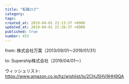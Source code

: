```yaml
---
title: "転職ログ"
category: 
tags: 
created_at: 2019-04-01 21:13:37 +0900
updated_at: 2019-04-01 21:26:37 +0900
published: true
number: 453
---
```


from: 株式会社万葉（2013/09/01〜2019/01/31）

to: Supership株式会社（2019/04/01〜）

ウィッシュリスト: https://www.amazon.co.jp/hz/wishlist/ls/2CHJ5HV9HH9QA
